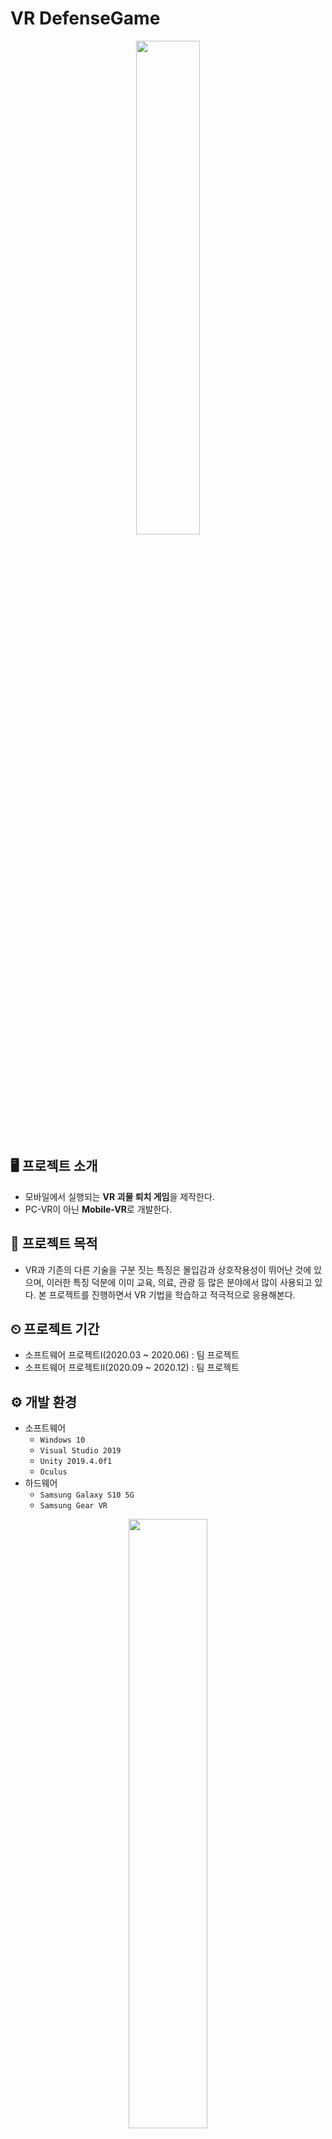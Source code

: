 # VR DefenseGame
<div align="center">
  <a href="https://youtu.be/uO2vXkEGTrA">
    <img width="45%" height="45%" src="https://user-images.githubusercontent.com/60832219/209743804-2bdd21f6-2dcd-4433-bcd1-6208e44cda5f.png"/>
  </a>
</div>

## 🖥 프로젝트 소개
+ 모바일에서 실행되는 **VR 괴물 퇴치 게임**을 제작한다.
+ PC-VR이 아닌 **Mobile-VR**로 개발한다.
  
## 📌 프로젝트 목적
- VR과 기존의 다른 기술을 구분 짓는 특징은 몰입감과 상호작용성이 뛰어난 것에 있으며, 이러한 특징 덕분에 이미 교육, 의료, 관광 등 많은 분야에서 많이 사용되고 있다. 본 프로젝트를 진행하면서 VR 기법을 학습하고 적극적으로 응용해본다.

## ⏲ 프로젝트 기간
+ 소프트웨어 프로젝트I(2020.03 ~ 2020.06) : 팀 프로젝트
+ 소프트웨어 프로젝트II(2020.09 ~ 2020.12) : 팀 프로젝트

## ⚙ 개발 환경
- 소프트웨어
  - `Windows 10`
  - `Visual Studio 2019`
  - `Unity 2019.4.0f1`
  - `Oculus`
- 하드웨어
  - `Samsung Galaxy S10 5G`
  - `Samsung Gear VR`
<p align="center">
  <img width="50%" height="50%" src="https://user-images.githubusercontent.com/60832219/209739165-e94ec3be-6db3-4494-af8f-3ab907557680.png"/>
</p>

## 📈 플로우 차트
+ 모바일과 컨트롤러를 연결한 후, 프로그램을 실행하면 헤드 트래킹을 시작함과 동시에 컨트롤러를 사용할 수 있도록 초기화한다. 
+ 컨트롤러가 가리키는 방향으로 UI와 상호작용하여 게임을 시작할 수 있다. 
+ 게임이 시작되면 처치 수 초기화, 괴물의 체력 및 이동속도 초기화, 사용자의 체력이 초기화된다. 
+ 무작위 위치에 생성된 괴물은 사용자를 추적하고, 시간이 지나면서 괴물은 체력 및 이동 속도, 공격력이 점차 증가한다.
+ 사용자의 체력이 모두 소진되면 게임이 종료하게 된다.
<p align="center">
  <img width="60%" height="60%" src="https://user-images.githubusercontent.com/60832219/209739167-760c9471-3279-44f0-880e-aed7792536e2.png"/>
</p>
  
## 📝 클래스 다이어그램
- 본 프로젝트에서의 주요한 클래스는 열 가지이다.
- **Commander** 클래스는 게임 진행 상황을 총괄하는 클래스로써 클래스 대부분이 참조한다. 게임 상태, 괴물 처치 수, 사용자 체력을 다른 클래스가 참조할 수 있도록 해주고, Coroutine 함수를 통해 소환될 괴물의 체력, 공격력 및 이동속도를 점차 증가시키는 역할을 한다.
- **WeaponController** 클래스는 현재 사용하는 Weapon 클래스를 변수로써 담고, 총기의 위치 갱신 및 변경을 담당한다.
- **UIController** 클래스는 Canvas를 사용자 시야에 항상 유지하고, Commander 클래스와 WeaponController 클래스를 참조하여 사용자가 마주하는 UI 상의 이미지와 텍스트를 항시 갱신한다.
- **Pistol**, **Rifle**, **RocketLauncher** 클래스는 **Weapon** 클래스를 상속받는다. 따라서 탄창 수와 장전 시간 등을 관리하고, WeaponController 클래스에서 참조할 수 있도록 한다. 사격 방식에 따라 ShotGun 함수를 구성하고, 애니메이션, 소리 및 효과를 각자 지닌다. 이 때, ShotGun 함수는 적에게 데미지를 입히는 함수로써 Enemy 클래스의 Damaged 함수를 실행한다.
- **Zombie**, **AlienAnimal** 클래스는 **Enemy** 클래스를 상속받는다. 주요 변수는 체력, 공격력, 이동 속도가 있고, 주요 함수는 플레이어 추적, 애니메이션 처리가 있다.
<p align="center">
  <img width="75%" height="75%" src="https://user-images.githubusercontent.com/60832219/209739168-e62e58c8-0235-4627-9811-5e691c590399.png"/>
</p>

## 📋 프로젝트 구현
+ **지형 제작**
  + 지형을 제작하기 위해 Unity에서 제공하는 **Terrain** 기능을 중점적으로 사용하였다. Terrain 기능은 개발자로 뜻대로 지형의 높낮이와 재질을 지정할 수 있어서 매우 유용하다.
  + 괴물퇴치 게임에서는 제한된 영역에서 몰려드는 적을 처치하기에 적합한 **원형 콜로세움 형태**의 지형을 구성하고 재질을 칠하였다. 또한, 괴물이 특정 공간에서 즉시 생성되는 이질감을 제거하고자 오를 수 있는 **언덕**을 구성하였다.
  + 시야가 확 트이는 환경에서는 적을 탐색하는 것이 비교적 수월하므로 Tree 컴포넌트로 **나무 오브젝트와 풀 오브젝트를 곳곳에 배치**하여 난이도를 높였다. Terrain 기능으로 구성된 게임의 지형은 아래와 같다.
<p align="center">
  <img width="50%" height="50%" src="https://user-images.githubusercontent.com/60832219/209739169-1d684048-f7b8-44a7-985b-2ee3574681bb.png"/>
</p>

- **UI 제작**
  - 사용자에게 전체적인 게임 진행 상황을 보여주는 UI를 제작하기 위해 Unity 엔진의 Canvas 컴포넌트를 활용하였다. 초기 단계에서는 Text 컴포넌트와 Image 컴포넌트를 적절히 배치하였다. 이후, 사용자 시야에 항상 UI를 배치할 수 있도록 Canvas를 **World Space** 공간으로 위치하고, 오브젝트에 의해 가려지지 않도록 **UI 레이어만을 렌더링하는 카메라**를 두어 혼합하였다.
  - UI는 사용자의 체력, 괴물 처치 수, 게임 시작 및 종료 버튼, 게임 상태, 총기 장탄 수, 총기 유형을 나타낸다. 이는 아래의 그림과 같다.
<p align="center">
  <img width="50%" height="50%" src="https://user-images.githubusercontent.com/60832219/209739170-b9726122-54ba-4a85-84bc-fd3e72f2a57c.png"/>
</p>

+ **괴물 구현**
  + 3D 작업을 제외한 괴물을 구현하기 위한 단계는 경로 추적, 애니메이션, 음향으로 나누어진다.
  + 경로 추적은 **NavMeshAgent** 컴포넌트를 이용하였다. NavMeshAgent 컴포넌트를 사용하면 괴물이 다양한 장애물로 이루어진 맵에서 사용자에게 도달하기 위한 최단 경로를 찾아낼 수 있다. 다만, 괴물은 생성되고 나서 언덕을 올라야 하므로 허용 각도를 50°로 지정하였다.
  + 괴물의 애니메이션은 **BlendTree** 기능을 사용하였다. 괴물은 이동속도에 따라 정지, 걷기, 뛰기 애니메이션으로 변경되어야 하고, BlendTree 기능을 사용하면 이동속도 파라미터를 전달해 애니메이션의 실행 정도를 조절할 수 있다. 또한, 괴물이 사용자에게 어느 정도 접근하면 상체 레이어가 공격 애니메이션을 실행할 수 있도록 했다.
  + **음향**은 애니메이션과 밀접하게 연관되어 있으며, **애니메이션의 키 프레임**에 이벤트를 지정하면 원하는 시점에 음향을 실행할 수 있다. 뛰는 음향은 발이 지면에 닿는 순간에 실행하고, 공격 음향은 팔을 뻗는 순간에 실행되며, 죽는 음향은 죽음 애니메이션과 동시에 실행된다.
  + 아래의 그림은 괴물들의 모습을 나타낸 것이다.
<p align="center">
  <img width="30%" height="30%" src="https://user-images.githubusercontent.com/60832219/209739173-798b8dd2-f1df-40eb-9f29-80ebf5370006.png"/>
  <img width="30%" height="30%" src="https://user-images.githubusercontent.com/60832219/209739175-53f5591b-b945-42e1-b03a-b2c0f3e72edc.png"/>
</p>

- **총기 구현**
  - 총기의 종류는 총 세 가지로 나뉘며 **권총**, **기관단총**, **로켓 런처**로 구성된다. 모든 총기는 직접 **3D 모델링**을 통해 제작되었다.
  - 컨트롤러와 연동하여 총기 변경 및 사격을 할 수 있고, 컨트롤러의 트리거 버튼을 누를 때마다 각 총기 효과와 함께 사격 애니메이션을 재생한다. 사용자는 **LineRenderer** 컴포넌트를 활용한 레이저 포인터를 통해 총구가 가리키고 있는 지점을 파악할 수 있다. 만약, 보유한 탄창을 모두 소모할 경우 재장전 시간을 필요로 한다.
  - 최종적으로 컨트롤러를 통해서 괴물을 공격할 수 있을 뿐만 아니라 **UI를 조작**할 수 있도록 스크립트를 작성하였다.
  - 아래의 그림은 세 총기의 모습을 나타낸 것이다.
<p align="center">
  <img width="25%" height="25%" src="https://user-images.githubusercontent.com/60832219/209739177-fd134b8d-2a65-46fd-9ba9-754f1d3dbbad.jpeg"/>
  <img width="25%" height="25%" src="https://user-images.githubusercontent.com/60832219/209739180-57b68acb-26d2-4e1e-a238-161170e37e90.png"/>
  <img width="25%" height="25%" src="https://user-images.githubusercontent.com/60832219/209739182-e8fdc359-7bcc-4926-b132-f9d82daadfec.png"/>
</p>

+ **게임 진행 모듈 구현**
  + 본 게임에서는 게임의 시작과 종료를 담당하기 위해서 주로 **코루틴 함수**를 사용한다. 시작은 게임에 영향을 주는 변수들을 초기화하고 코루틴 함수를 실행한다. 실행과 동시에 지속해서 적을 생성하고, 생성 주기를 감소하며, 적의 체력과 이동속도를 증가시킨다. 종료하려면 단지 모든 코루틴 함수를 종료하면 된다. 이로써 게임의 시작과 종료를 계속해서 반복할 수 있다.

- **점수 저장 구현**
  - 모바일 내부 저장소에 최고 점수를 저장할 수 있도록 구현하였다. 최고 점수란 최대 괴물 처치 수를 의미하며, **Json** 확장자로 저장된다.
  - 게임이 시작되면 저장된 최고 점수를 불러오고 만약, 최고 기록을 경신했다면 해당 점수를 덮어쓴다.

+ **최적화**
  + 본 프로젝트에서 진행된 최적화 유형은 **스크립트 최적화**와 **렌더링 최적화**이다.
  + 스크립트 최적화는 흔히 사용하는 Update 함수가 아닌 코루틴 함수를 사용한 것에 있다. 코루틴 함수는 작업 순서를 정할 수 있다는 것이 특징인데, 이를 통해 함수 실행 빈도수를 반으로 줄였다. 또한, 스크립트에서 프레임마다 Text를 갱신하는 방식을 버리고, 값이 변경될 경우에만 갱신할 수 있도록 변경하였다. 이는 문자열의 갱신이 무거운 작업이기 때문에 행한 것이다.
  + 렌더링 최적화는 Unity 에디터 상에서 이루어졌다. 실시간 계산이 필요하지 않은 나무, 풀, 지형 등의 고정된 오브젝트를 Static 처리하였다. 그리고 대부분의 하드웨어에서 POT(:Power of Two) Texture만을 사용하므로 모든 Texture의 크기를 2의 거듭제곱 꼴로 수정했다.

## ✔ 프로젝트 평가
- 본 프로젝트에서는 애자일 개발 방법론의 **스크럼** 방식을 채용하여, 주기적인 테스트를 진행하였다. 지속적인 회의 및 테스트를 통하여 개발 진행하였으며, 프로그램 개발이 완료된 후 최종 테스트를 진행하였다. 다양한 측면에서 평가한 결과 요구사항을 만족하며 Mobile-VR 환경에서 실행됨을 확인하였다. 따라서 본 프로젝트는 **성공적**으로 수행한 것으로 평가된다.
- PC 플랫폼과는 달리 제약이 많았던 프로젝트였기에 모델링, 스크립팅 및 에디팅 과정에서 새로운 기법들을 적용했고, 그 과정에서 팀원들 모두 **성장**했다고 판단된다.
- 본인은 해당 프로젝트에서 Unity 엔진을 바탕으로 한 **프론트 엔드** 작업을 맡았다. 새롭게 제작된 UI를 Hierarchy에 적용하고, Low Poly 모델링을 직접 사용하기 위해서 **프리팹** 형태로 변형했다. Unity에서 과부하의 주요 요소인 **텍스처**와 **라이트**를 최적화하고, 시각 편의성을 개선한 UI를 World Canvas로 구현했다.
- 이번 프로젝트는 특별하게도 팀원들의 기술이 겹치지 않아서 **개발 외적**으로 많이 배울 수 있었고, 역할이 명확하게 구분되니 프로젝트 내내 편했다. 본인의 기여도는 네 명의 팀원이 동등하게 가져갔다고 생각하기에 **25**%이다.
<div align="center">
  <table border="0">
    <tr>
      <td align="center"><img width="100%" height="100%" src="https://user-images.githubusercontent.com/60832219/209739754-92829626-0674-49a7-93a0-3ae1d86666b6.jpg"/></td>
      <td align="center"><img width="100%" height="100%" src="https://user-images.githubusercontent.com/60832219/209739765-14bd237e-5da4-426e-a6e4-b633d522a066.jpg"/></td>
    </tr>
    <tr>
      <td colspan = "2" align="center">실제 구동 장면</td>
    </tr>
    <tr>
      <td colspan = "2" align="center"><img width="50%" height="50%" src="https://user-images.githubusercontent.com/60832219/209739769-228407ed-5559-4dfb-8682-70607b35b3c8.gif"/></td>
    </tr>
    <tr>
      <td colspan = "2" align="center">프리뷰</td>
    </tr>
  </table>
</div>
